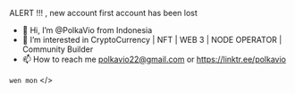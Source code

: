 ALERT !!! , new account first account has been lost 


- 👋 Hi, I’m @PolkaVio from Indonesia 
- 👀 I’m interested in CryptoCurrency | NFT | WEB 3 | NODE OPERATOR | Community Builder
- 📫 How to reach me polkavio22@gmail.com or https://linktr.ee/polkavio


```wen mon```
</> 



<!---
PolkaVio/PolkaVio is a ✨ special ✨ repository because its `README.md` (this file) appears on your GitHub profile.
You can click the Preview link to take a look at your changes.
--->
